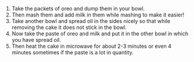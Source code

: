 1) Take the packets of oreo and dump them in your bowl.
2) Then mash them and add milk in them while mashing to make it easier!
3) Take another bowl and spread oil in the sides nicely so that while removing the cake it does not stick in the bowl.
4) Now take the paste of oreo and milk and put it in the other bowl in which you have spread oil.
5) Then heat the cake in microwave for about 2-3 minutes or even 4 minutes sometimes if the paste is a lot in quantity.